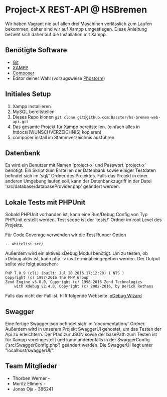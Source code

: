 # Project-X REST-API @ HSBremen
Wir haben Vagrant nie auf allen drei Maschinen verlässlich zum Laufen bekommen, daher sind wir auf Xampp umgestiegen.
Diese Anleitung bezieht sich daher auf die Installation mit Xampp.

## Benötigte Software
- [Git](https://git-scm.com/)
- [XAMPP](https://www.apachefriends.org)
- [Composer](https://getcomposer.org/)
- Editor deiner Wahl (vorzugsweise [Phpstorm](https://www.jetbrains.com/phpstorm/))

## Initiales Setup
1. Xampp installieren
2. MySQL bereitstellen
3. Dieses Repo klonen `git clone git@github.com:Basster/hs-bremen-web-api.git`
4. Das gesamte Projekt für Xampp bereitstellen. (einfach alles in htdocs/(WUNSCHVERZEICHNIS) kopieren)
5. composer install im Stammverzeichnis ausführen

## Datenbank
Es wird ein Benutzer mit Namen 'project-x' und Passwort 'project-x' benötigt.
Ein Skript zum Erstellen der Datenbank sowie einiger Testdaten befindet sich im 'sql/' Ordner des Projektes.
Falls das Projekt in einer anderen Umgebung laufen soll, kann der Datenbankzugriff in der Datei 'src/database/databaseProvider.php' geändert werden.

## Lokale Tests mit PHPUnit
Sobald PHPUnit vorhanden ist, kann eine Run/Debug Config von Typ PHPUnit erstellt werden.
Test scope ist der 'tests/' Ordner im root Level des Projekts.

Für Code Coverage verwenden wir die Test Runner Option
```
-- whitelist src/
```

Außerdem wird ein aktives xDebug Modul benötigt.
Um zu testen, ob xDebug aktiv ist, kann php -v ins Terminal eingegeben werden.
Der Output sollte wie folgt aussehen:
```
PHP 7.0.9 (cli) (built: Jul 20 2016 17:12:28) ( NTS )
Copyright (c) 1997-2016 The PHP Group
Zend Engine v3.0.0, Copyright (c) 1998-2016 Zend Technologies
    with Xdebug v2.4.0, Copyright (c) 2002-2016, by Derick Rethans
```

Falls das nicht der Fall ist, hilft folgende Webseite:
[xDebug Wizard](https://xdebug.org/wizard.php)

## Swagger
Eine fertige Swagger.json befindet sich im 'documentation/' Ordner.
Außerdem wird in unserem Projekt SwaggerUI gehostet, um das Testen der Api zu erleichtern.
Der Pfad zur JSON sowie der basePath zum Testen ist für Xampp voreingestellt und kann anderenfalls in der SwaggerConfig ('src/SwaggerConfig.php') geändert werden.
Die SwaggerUI liegt unter "localhost/swaggerUI/".

## Team Mitglieder
- Thorben Werner - 
- Moritz Ellmers - 
- Jonas Oja - 386241